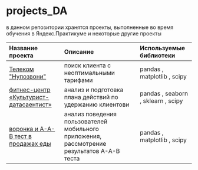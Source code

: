 # projects_DA
в данном репозитории хранятся проекты, выполненные во время обучения в Яндекс.Практикуме и некоторые другие проекты

| Название проекта | Описание | Используемые библиотеки | 
| :---------------------- | :---------------------- | :---------------------- |
| [Телеком "Нупозвони"](YP_telecom_NuPozvoni) | поиск клиента с неоптимальными тарифами | pandas , matplotlib , scipy |
| [фитнес-центр «Культурист-датасаентист»](YP_fitnes) | анализ и подготовка плана действий по удержанию клиентови | pandas , seaborn , sklearn , scipy |
| [воронка и А-А-В тест в продажах еды](YP_A_A_B_test_buy_food) | анализ поведения пользователей мобильного приложения, рассмотрение результатов А-А-В теста | pandas , matplotlib , scipy |

